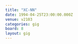 ```yaml
---
title: "XC-NN"
date: 1994-04-25T23:00:00.000Z
venue: v2103
categories: gig
board: 8
layout: gig
---
```

